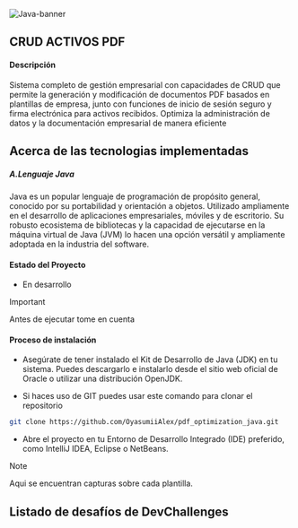 ![Java-banner](https://github.com/OyasumiiAlex/pdf_optimization_java/assets/44487342/e0272e7d-647c-421e-81b5-c40e9249e5cf)

##  CRUD ACTIVOS PDF
#### Descripción
<p>Sistema completo de gestión empresarial con capacidades de CRUD que permite la generación y modificación de documentos PDF basados en plantillas de empresa, junto con funciones de inicio de sesión seguro y firma electrónica para activos recibidos. Optimiza la administración de datos y la documentación empresarial de manera eficiente
</p>

## Acerca de las tecnologias implementadas
##### A.Lenguaje Java
<p>Java es un popular lenguaje de programación de propósito general, conocido por su portabilidad y orientación a objetos. Utilizado ampliamente en el desarrollo de aplicaciones empresariales, móviles y de escritorio. Su robusto ecosistema de bibliotecas y la capacidad de ejecutarse en la máquina virtual de Java (JVM) lo hacen una opción versátil y ampliamente adoptada en la industria del software.</p>

#### Estado del Proyecto
- <p> En desarrollo </p>

> [!IMPORTANT]
> Antes de ejecutar tome en cuenta
#### Proceso de instalación
- <p>Asegúrate de tener instalado el Kit de Desarrollo de Java (JDK) en tu sistema. Puedes descargarlo e instalarlo desde el sitio web oficial de Oracle o utilizar una distribución OpenJDK.</p>
- <p>Si haces uso de GIT puedes usar este comando para clonar el repositorio</p>
```bash
git clone https://github.com/OyasumiiAlex/pdf_optimization_java.git
```
- <p>Abre el proyecto en tu Entorno de Desarrollo Integrado (IDE) preferido, como IntelliJ IDEA, Eclipse o NetBeans.</p>

> [!NOTE]
> Aqui se encuentran capturas sobre cada plantilla.

## Listado de desafíos de DevChallenges
